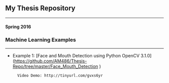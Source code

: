 ## My Thesis Repository
________________________
#### Spring 2016
### Machine Learning Examples
___________________________________
* Example 1: [Face and Mouth Detection using Python OpenCV 3.1.0] (https://github.com/AM486/Thesis-Repo/tree/master/Face_Mouth_Detection )
 
		Video Demo: http://tinyurl.com/gvxs6yr



 
